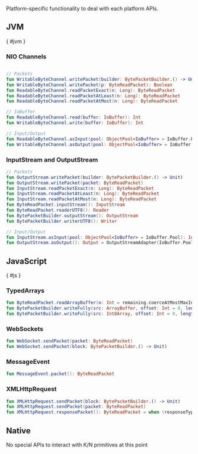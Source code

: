 [//]: # (title: Platforms)
[//]: # (caption: Platforms)
[//]: # (category: kotlinx)
[//]: # (toc: false)
[//]: # (permalink: /kotlinx/io/platforms.html)
[//]: # (ktor_version_review: 1.0.0)

Platform-specific functionality to deal with each platform APIs.

## JVM
{ #jvm }

### NIO Channels

```kotlin

// Packets
fun WritableByteChannel.writePacket(builder: BytePacketBuilder.() -> Unit): ByteReadPacket?
fun WritableByteChannel.writePacket(p: ByteReadPacket): Boolean
fun ReadableByteChannel.readPacketExact(n: Long): ByteReadPacket
fun ReadableByteChannel.readPacketAtLeast(n: Long): ByteReadPacket
fun ReadableByteChannel.readPacketAtMost(n: Long): ByteReadPacket

// IoBuffer
fun ReadableByteChannel.read(buffer: IoBuffer): Int
fun WritableByteChannel.write(buffer: IoBuffer): Int

// Input/Output
fun ReadableByteChannel.asInput(pool: ObjectPool<IoBuffer> = IoBuffer.Pool): Input = ChannelAsInput(this, pool)
fun WritableByteChannel.asOutput(pool: ObjectPool<IoBuffer> = IoBuffer.Pool): Output = ChannelAsOutput(pool, this)
```

### InputStream and OutputStream

```kotlin
// Packets
fun OutputStream.writePacket(builder: BytePacketBuilder.() -> Unit)
fun OutputStream.writePacket(packet: ByteReadPacket)
fun InputStream.readPacketExact(n: Long): ByteReadPacket
fun InputStream.readPacketAtLeast(n: Long): ByteReadPacket
fun InputStream.readPacketAtMost(n: Long): ByteReadPacket
fun ByteReadPacket.inputStream(): InputStream
fun ByteReadPacket.readerUTF8(): Reader
fun BytePacketBuilder.outputStream(): OutputStream
fun BytePacketBuilder.writerUTF8(): Writer

// Input/Output
fun InputStream.asInput(pool: ObjectPool<IoBuffer> = IoBuffer.Pool): Input = InputStreamAsInput(this, pool)
fun OutputStream.asOutput(): Output = OutputStreamAdapter(IoBuffer.Pool, this)
```

## JavaScript
{ #js }

### TypedArrays

```kotlin
fun ByteReadPacket.readArrayBuffer(n: Int = remaining.coerceAtMostMaxInt()): ArrayBuffer
fun BytePacketBuilder.writeFully(src: ArrayBuffer, offset: Int = 0, length: Int = src.byteLength - offset)
fun BytePacketBuilder.writeFully(src: Int8Array, offset: Int = 0, length: Int = src.length - offset)
```

### WebSockets

```kotlin
fun WebSocket.sendPacket(packet: ByteReadPacket)
fun WebSocket.sendPacket(block: BytePacketBuilder.() -> Unit)
```

### MessageEvent

```kotlin
fun MessageEvent.packet(): ByteReadPacket
```

### XMLHttpRequest

```kotlin
fun XMLHttpRequest.sendPacket(block: BytePacketBuilder.() -> Unit)
fun XMLHttpRequest.sendPacket(packet: ByteReadPacket)
fun XMLHttpRequest.responsePacket(): ByteReadPacket = when (responseType)
```

## Native

No special APIs to interact with K/N primitives at this point